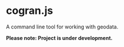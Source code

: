 # cogran.js

A command line tool for working with geodata.

**Please note: Project is under development.**
